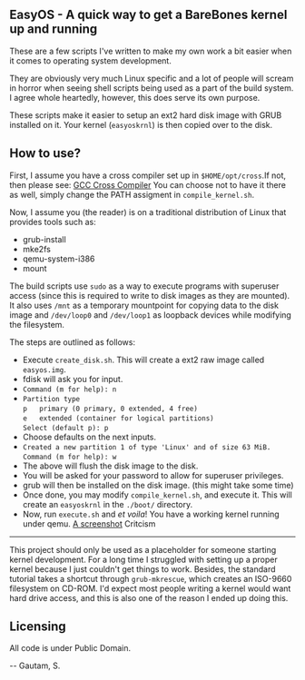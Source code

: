 EasyOS - A quick way to get a BareBones kernel up and running
---

These are a few scripts I've written to make my own work a bit easier when it comes to operating system development.

They are obviously very much Linux specific and a lot of people will scream in horror when seeing shell scripts
being used as a part of the build system. I agree whole heartedly, however, this does serve its own purpose.

These scripts make it easier to setup an ext2 hard disk image with GRUB installed on it. Your kernel (`easyoskrnl`)
is then copied over to the disk.

How to use?
---

First, I assume you have a cross compiler set up in `$HOME/opt/cross`.If not, then please see: [GCC Cross Compiler](http://wiki.osdev.org/GCC_Cross_Compiler)
You can choose not to have it there as well, simply change the PATH assigment in `compile_kernel.sh`.

Now, I assume you (the reader) is on a traditional distribution of Linux that provides tools such as:
* grub-install
* mke2fs
* qemu-system-i386
* mount

The build scripts use `sudo` as a way to execute programs with superuser access (since this is required
to write to disk images as they are mounted). It also uses `/mnt` as a temporary mountpoint for copying
data to the disk image and `/dev/loop0` and `/dev/loop1` as loopback devices while modifying the filesystem. <br>

The steps are outlined as follows:

* Execute `create_disk.sh`. This will create a ext2 raw image called `easyos.img`.
* fdisk will ask you for input.
* `Command (m for help): n`
* `Partition type`<br>
   `p   primary (0 primary, 0 extended, 4 free)`<br>
   `e   extended (container for logical partitions)`<br>
`Select (default p): p`
* Choose defaults on the next inputs.
* `Created a new partition 1 of type 'Linux' and of size 63 MiB.` <br>
`Command (m for help): w`
* The above will flush the disk image to the disk.
* You will be asked for your password to allow for superuser privileges.
* grub will then be installed on the disk image. (this might take some time)
* Once done, you may modify `compile_kernel.sh`, and execute it. This will create an `easyoskrnl` in the `./boot/` directory.
* Now, run `execute.sh` and _et voila_! You have a working kernel running under qemu.
[A screenshot](https://i.imgur.com/yyDzNPt.png)
Critcism
---

This project should only be used as a placeholder for someone starting kernel development. For a long time
I struggled with setting up a proper kernel because I just couldn't get things to work. Besides, the standard
tutorial takes a shortcut through `grub-mkrescue`, which creates an ISO-9660 filesystem on CD-ROM. I'd expect
most people writing a kernel would want hard drive access, and this is also one of the reason I ended up doing
this.

Licensing
---
All code is under Public Domain.

-- Gautam, S.

